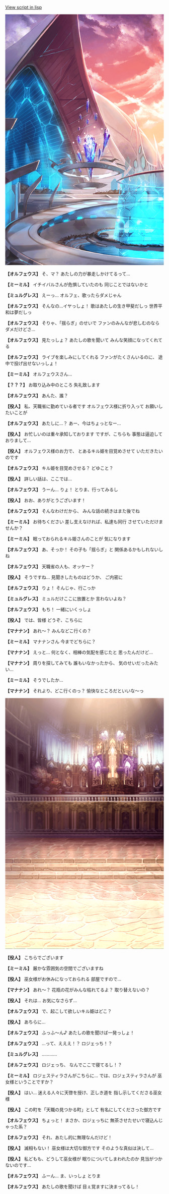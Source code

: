 [View script in lisp](../scripts/202292050.txt)

![sea_landmark_evening.png](../images/backgrounds/sea_landmark_evening.png)

**【オルフェウス】**
そ、マ？
あたしの力が暴走しかけてるって…

**【ミーミル】**
イチイバルさんが危惧していたのも
同じことではないかと

**【ミュルグレス】**
えーっ…
オルフェ、歌ったらダメじゃん

**【オルフェウス】**
そんなの…イヤっしょ！
歌はあたしの生き甲斐だしっ
世界平和は夢だしっ

**【オルフェウス】**
そりゃ、「揺らぎ」のせいで
ファンのみんなが悲しむのなら
ダメだけどさ…

**【オルフェウス】**
見たっしょ？
あたしの歌を聞いて
みんな笑顔になってくれてる

**【オルフェウス】**
ライブを楽しみにしてくれる
ファンがたくさんいるのに、
途中で投げ出せないっしょ！

**【ミーミル】**
オルフェウスさん…

**【？？？】**
お取り込み中のところ
失礼致します

**【オルフェウス】**
あんた、誰？

**【役人】**
私、天職省に勤めている者です
オルフェウス様に折り入って
お願いしたいことが

**【オルフェウス】**
あたしに…？
あー、今はちょっとなー…

**【役人】**
お忙しいのは重々承知しております
ですが、こちらも
事態は逼迫しておりまして…

**【役人】**
オルフェウス様のお力で、
とあるキル姫を目覚めさせて
いただきたいのです

**【オルフェウス】**
キル姫を目覚めさせる？
どゆこと？

**【役人】**
詳しい話は、ここでは…

**【オルフェウス】**
うーん…
りょ！
とりま、行ってみるし

**【役人】**
おお、ありがとうございます！

**【オルフェウス】**
そんなわけだから、
みんな話の続きはまた後でね

**【ミーミル】**
お待ちください
差し支えなければ、私達も同行
させていただけませんか？

**【ミーミル】**
眠っておられるキル姫さんのことが
気になります

**【オルフェウス】**
あ、そっか！
その子も「揺らぎ」と
関係あるかもしれないしね

**【オルフェウス】**
天職省の人も、オッケー？

**【役人】**
そうですね…
見聞きしたものはどうか、
ご内密に

**【オルフェウス】**
りょ！
そんじゃ、行こっか

**【ミュルグレス】**
ミュルだけここに放置とか
言わないよね？

**【オルフェウス】**
もち！
一緒にいくっしょ

**【役人】**
では、皆様
どうぞ、こちらに

**【マナナン】**
あれ～？
みんなどこ行くの？

**【ミーミル】**
マナナンさん
今までどちらに？

**【マナナン】**
えっと…
何となく、相棒の気配を感じたと
思ったんだけど…

**【マナナン】**
周りを探してみても
誰もいなかったから、
気のせいだったみたい…

**【ミーミル】**
そうでしたか…

**【マナナン】**
それより、どこ行くのっ？
愉快なところだといいな～っ

![006_church.png](../images/backgrounds/006_church.png)

**【役人】**
こちらでございます

**【ミーミル】**
厳かな雰囲気の空間でございますね

**【役人】**
巫女様がお休みになっておられる
部屋ですので…

**【マナナン】**
あれ～？
花瓶の花がみんな枯れてるよ？
取り替えないの？

**【役人】**
それは…
お気になさらず…

**【オルフェウス】**
で、起こして欲しいキル姫はどこ？

**【役人】**
あちらに…

**【オルフェウス】**
ふっふ～ん♪
あたしの歌を聞けば一発っしょ！

**【オルフェウス】**
…って、えええ！？
ロジェっち！？

**【ミュルグレス】**
…………

**【オルフェウス】**
ロジェっち、
なんでここで寝てるし！？

**【ミーミル】**
ロジェスティラさんがこちらに…
では、ロジェスティラさんが
巫女様ということですか？

**【役人】**
はい…
迷える人々に天啓を授け、正しき道を
指し示してくださる巫女様

**【役人】**
この町を「天職の見つかる町」として
有名にしてくださった御方です

**【オルフェウス】**
ちょっと！
まさか、ロジェっちに
無茶させたせいで寝込んじゃった系？

**【オルフェウス】**
それ、あたし的に無理なんだけど！

**【役人】**
滅相もない！
巫女様は大切な御方です
そのような真似は決して…

**【役人】**
私どもも、どうして巫女様が
眠りについてしまわれたのか
見当がつかないのです…

**【オルフェウス】**
ふーん…
ま、いっしょ
とりま

**【オルフェウス】**
あたしの歌を聞けば
目ぇ覚ますに決まってるし！
